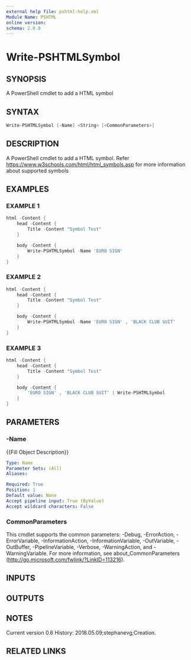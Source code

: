 ```yaml
---
external help file: pshtml-help.xml
Module Name: PSHTML
online version:
schema: 2.0.0
---
```


# Write-PSHTMLSymbol

## SYNOPSIS
A PowerShell cmdlet to add a HTML symbol

## SYNTAX

``` powershell
Write-PSHTMLSymbol [-Name] <String> [<CommonParameters>]
```

## DESCRIPTION
A PowerShell cmdlet to add a HTML symbol. Refer https://www.w3schools.com/html/html_symbols.asp for more information about supported symbols


## EXAMPLES

### EXAMPLE 1

``` powershell
html -Content {
    head -Content {
        Title -Content "Symbol Test"
    }

    body -Content {
        Write-PSHTMLSymbol -Name 'EURO SIGN'
    }
} 
```


### EXAMPLE 2

``` powershell
html -Content {
    head -Content {
        Title -Content "Symbol Test"
    }

    body -Content {
        Write-PSHTMLSymbol -Name 'EURO SIGN' , 'BLACK CLUB SUIT'
    }
} 
```

### EXAMPLE 3

```powershell
html -Content {
    head -Content {
        Title -Content "Symbol Test"
    }

    body -Content {
        'EURO SIGN' , 'BLACK CLUB SUIT' | Write-PSHTMLSymbol
    }
} 
```

## PARAMETERS

### -Name
{{Fill Object Description}}

```yaml
Type: Name
Parameter Sets: (All)
Aliases:

Required: True
Position: 1
Default value: None
Accept pipeline input: True (ByValue)
Accept wildcard characters: False
```

### CommonParameters
This cmdlet supports the common parameters: -Debug, -ErrorAction, -ErrorVariable, -InformationAction, -InformationVariable, -OutVariable, -OutBuffer, -PipelineVariable, -Verbose, -WarningAction, and -WarningVariable.
For more information, see about_CommonParameters (http://go.microsoft.com/fwlink/?LinkID=113216).

## INPUTS

## OUTPUTS

## NOTES
Current version 0.6
History:
   2018.05.09;stephanevg;Creation.

## RELATED LINKS
